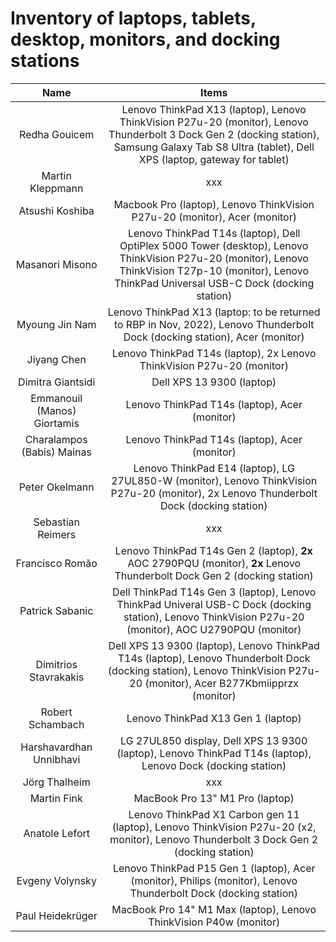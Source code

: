 # Inventory of laptops, tablets, desktop, monitors, and docking stations

| Name                        | Items                                                                                                                                                                                              |
|:---------------------------:|:--------------------------------------------------------------------------------------------------------------------------------------------------------------------------------------------------:|
| Redha Gouicem               | Lenovo ThinkPad X13 (laptop), Lenovo ThinkVision P27u-20 (monitor), Lenovo Thunderbolt 3 Dock Gen 2 (docking station), Samsung Galaxy Tab S8 Ultra (tablet), Dell XPS (laptop, gateway for tablet) |
| Martin Kleppmann            | xxx                                                                                                                                                                                                |
| Atsushi Koshiba             | Macbook Pro (laptop), Lenovo ThinkVision P27u-20 (monitor), Acer (monitor)                                                                                                                                                                               |
| Masanori Misono             | Lenovo ThinkPad T14s (laptop), Dell OptiPlex 5000 Tower (desktop), Lenovo ThinkVision P27u-20 (monitor), Lenovo ThinkVision T27p-10 (monitor), Lenovo ThinkPad Universal USB-C Dock (docking station)                                                       |
| Myoung Jin Nam              | Lenovo ThinkPad X13 (laptop: to be returned to RBP in Nov, 2022), Lenovo Thunderbolt Dock (docking station), Acer (monitor)                                                                           |
| Jiyang Chen                 | Lenovo ThinkPad T14s (laptop), 2x Lenovo ThinkVision P27u-20 (monitor)                                                                                                                             |
| Dimitra Giantsidi           | Dell XPS 13 9300 (laptop)                                                                                                                                                                           |
| Emmanouil (Manos) Giortamis | Lenovo ThinkPad T14s (laptop), Acer (monitor)                                                                                                                                                                                                  |
| Charalampos (Babis) Mainas  | Lenovo ThinkPad T14s (laptop), Acer (monitor)                                                                                                                                                                                                |
| Peter Okelmann              | Lenovo ThinkPad E14 (laptop), LG 27UL850-W (monitor), Lenovo ThinkVision P27u-20 (monitor), 2x Lenovo Thunderbolt Dock (docking station)                                                           |
| Sebastian Reimers           | xxx                                                                                                                                                                                                |
| Francisco Romão             | Lenovo ThinkPad T14s Gen 2 (laptop), **2x** AOC 2790PQU (monitor), **2x** Lenovo Thunderbolt Dock Gen 2 (docking station)                                                           |
| Patrick Sabanic             | Dell ThinkPad T14s Gen 3 (laptop), Lenovo ThinkPad Univeral USB-C Dock (docking station), Lenovo ThinkVision P27u-20 (monitor), AOC U2790PQU (monitor)                                                                                                                                                                                         |
| Dimitrios Stavrakakis       | Dell XPS 13 9300 (laptop), Lenovo ThinkPad T14s (laptop), Lenovo Thunderbolt Dock (docking station), Lenovo ThinkVision P27u-20 (monitor), Acer B277Kbmiipprzx (monitor)                                                      |
| Robert Schambach            | Lenovo ThinkPad X13 Gen 1 (laptop) |
| Harshavardhan Unnibhavi     | LG 27UL850 display, Dell XPS 13 9300 (laptop), Lenovo ThinkPad T14s (laptop), Lenovo Dock (docking station) |
| Jörg Thalheim               | xxx                                                                                                                                                                                                |
| Martin Fink                 | MacBook Pro 13" M1 Pro (laptop) |
| Anatole Lefort              | Lenovo ThinkPad X1 Carbon gen 11 (laptop), Lenovo ThinkVision P27u-20 (x2, monitor), Lenovo Thunderbolt 3 Dock Gen 2 (docking station) |
| Evgeny Volynsky             | Lenovo ThinkPad P15 Gen 1 (laptop), Acer (monitor), Philips (monitor), Lenovo Thunderbolt Dock (docking station) |
| Paul Heidekrüger            | MacBook Pro 14" M1 Max (laptop), Lenovo ThinkVision P40w (monitor) |
